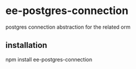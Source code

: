 # ee-postgres-connection

postgres connection abstraction for the related orm

## installation

npm install ee-postgres-connection